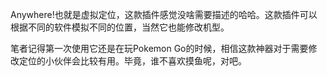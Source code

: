Anywhere!也就是虚拟定位，这款插件感觉没啥需要描述的哈哈。这款插件可以根据不同的软件模拟不同的位置，当然它也能修改机型。

笔者记得第一次使用它还是在玩Pokemon Go的时候，相信这款神器对于需要修改定位的小伙伴会比较有用。毕竟，谁不喜欢摸鱼呢，对吧。